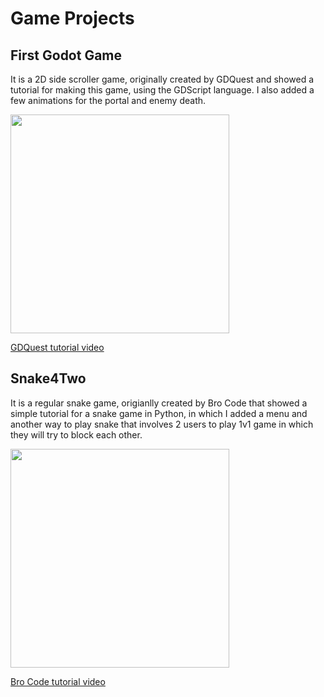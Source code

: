 # Game Projects

## First Godot Game

It is a 2D side scroller game, originally created by GDQuest and showed a tutorial for making this game, using the GDScript language.
I also added a few animations for the portal and enemy death.

<img src="https://user-images.githubusercontent.com/91477329/221842987-2ea0f270-9c4e-42fa-81a7-da8442d213c7.png" width="350" height="350">

[GDQuest tutorial video](https://www.youtube.com/watch?v=Mc13Z2gboEk&t=1s&ab_channel=GDQuest) 

## Snake4Two

It is a regular snake game, origianlly created by Bro Code that showed a simple tutorial for a snake game in Python, in which I added a menu and another way to play snake that involves 2 users to play 1v1 game in which they will try to block each other.

<img src="https://user-images.githubusercontent.com/91477329/221843616-20e862d4-caae-4b1f-b1d3-26667f023563.png" width="350" height="350">

[Bro Code tutorial video](https://www.youtube.com/watch?v=bfRwxS5d0SI&ab_channel=BroCode)
